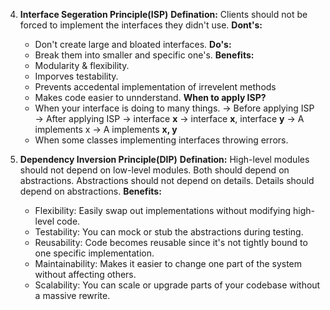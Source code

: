 4. **Interface Segeration Principle(ISP)**
    __Defination:__ Clients should not be forced to implement the interfaces they didn't use.
    __Dont's:__
    * Don't create large and bloated interfaces.
    __Do's:__
    * Break them into smaller and specific one's.
    __Benefits:__
    * Modularity & flexibility.
    * Imporves testability.
    * Prevents accedental implementation of irrevelent methods
    * Makes code easier to unnderstand.
    __When to apply ISP?__
    * When your interface is doing to many things. 
        -> Before applying ISP -> After applying ISP
        -> interface **x** -> interface **x**, interface **y**
        -> A implements x -> A implements **x, y**
    * When some classes implementing interfaces throwing errors.

5. **Dependency Inversion Principle(DIP)**
    __Defination:__ High-level modules should not depend on low-level modules. Both should depend on abstractions. Abstractions should not depend on details. Details should depend on abstractions.
    __Benefits:__
    * Flexibility: Easily swap out implementations without modifying high-level code.
    * Testability: You can mock or stub the abstractions during testing.
    * Reusability: Code becomes reusable since it's not tightly bound to one specific implementation.
    * Maintainability: Makes it easier to change one part of the system without affecting others.
    * Scalability: You can scale or upgrade parts of your codebase     without a massive rewrite.
